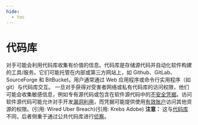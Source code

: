```yaml
---
hide:
  - toc
---
```


# 代码库

对手可能会利用代码库收集有价值的信息。代码库是存储源代码并自动化软件构建的工具/服务。它们可能托管在内部或第三方网站上，如 Github、GitLab、SourceForge 和 BitBucket。用户通常通过 Web 应用程序或命令行实用程序（如 git）与代码库交互。  一旦对手获得对受害者网络或私有代码库的访问权限，他们可能会收集敏感信息，例如专有源代码或包含在软件源代码中的[不安全凭据](https://attack.mitre.org/techniques/T1552)。访问软件源代码可能允许对手开发[漏洞利用](https://attack.mitre.org/techniques/T1587/004)，而凭据可能提供使用[有效账户](https://attack.mitre.org/techniques/T1078)访问其他资源的权限。(引用: Wired Uber Breach)(引用: Krebs Adobe)  **注意：** 这与[代码库](https://attack.mitre.org/techniques/T1593/003)不同，后者侧重于通过公共代码库进行[侦察](https://attack.mitre.org/tactics/TA0043)。
